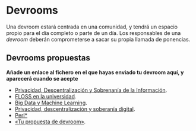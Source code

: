 # Devrooms

Una devroom estará centrada en una comunidad, y tendrá un espacio propio para el día completo o parte de un día. Los responsables de una *devroom* deberán comprometerse a sacar su propia llamada de ponencias.

## Devrooms propuestas

**Añade un enlace al fichero en el que hayas enviado tu devroom aquí, y
aparecerá cuando se acepte**

* [Privacidad, Descentralización y Sobrenanía de la Información](privacidad.md).
* [FLOSS en la universidad](universidad.md).
* [Big Data y Machine Learning](bigdata_ml.md).
* [Privacidad, descentralización y soberanía digital](privacidad.md).
* [Perl*](perl.md)
* [«Tu propuesta de devroom»](plantilla.md).

